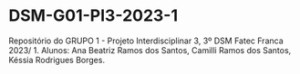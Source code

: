 # DSM-G01-PI3-2023-1
Repositório do GRUPO 1 - Projeto Interdisciplinar 3, 3º DSM Fatec Franca 2023/ 1. Alunos: Ana Beatriz Ramos dos Santos, Camilli Ramos dos Santos, Késsia Rodrigues Borges.
